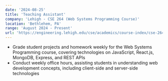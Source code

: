 ```yaml
---
date: '2024-08-25'
title: 'Teaching Assistant'
company: 'Lehigh - CSE 264 (Web Systems Programming Course)'
location: 'Bethlehem, PA'
range: 'August 2024 - Present'
url: 'https://engineering.lehigh.edu/cse/academics/course-index/cse-264-web-systems-programming-3'
---
```


- Grade student projects and homework weekly for the Web Systems Programming course, covering technologies on JavaScript, React.js, MongoDB, Express, and REST APIs
- Conduct weekly office hours, assisting students in understanding web development concepts, including client-side and server-side technologies
